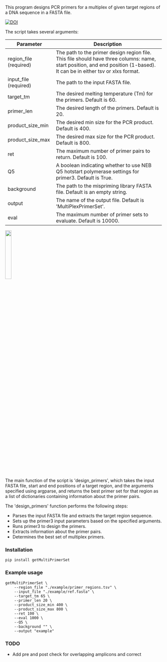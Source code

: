 This program designs PCR primers for a multiplex of given target regions of a DNA sequence in a FASTA file.

[![DOI](https://zenodo.org/badge/DOI/10.5281/zenodo.7903629.svg)](https://doi.org/10.5281/zenodo.7903629)


The script takes several arguments:

| Parameter | Description |
| --- | --- |
| region_file (required) | The path to the primer design region file. This file should have three columns: name, start position, and end position (1-based). It can be in either tsv or xlxs format. |
| input_file (required) | The path to the input FASTA file. |
| target_tm | The desired melting temperature (Tm) for the primers. Default is 60. |
| primer_len | The desired length of the primers. Default is 20. |
| product_size_min | The desired min size for the PCR product. Default is 400. |
| product_size_max | The desired max size for the PCR product. Default is 800. |
| ret | The maximum number of primer pairs to return. Default is 100. |
| Q5 | A boolean indicating whether to use NEB Q5 hotstart polymerase settings for primer3. Default is True. |
| background | The path to the mispriming library FASTA file. Default is an empty string. |
| output | The name of the output file. Default is 'MultiPlexPrimerSet'. |
| eval | The maximum number of primer sets to evaluate. Default is 10000. |


<img src="https://user-images.githubusercontent.com/8179171/236663567-94d1f5dc-2ac6-49de-9fc1-a99c7a13945d.png"  width="20%" height="20%">


The main function of the script is 'design_primers', which takes the input FASTA file, start and end positions of a target region, and the arguments specified using argparse, and returns the best primer set for that region as a list of dictionaries containing information about the primer pairs.

The 'design_primers' function performs the following steps:

-   Parses the input FASTA file and extracts the target region sequence.
-   Sets up the primer3 input parameters based on the specified arguments.
-   Runs primer3 to design the primers.
-   Extracts information about the primer pairs.
-   Determines the best set of multiplex primers.


<!-- Pleae note, that searching for the best primerset can take a long time, even when many threads are used and depends on the "The maximum number of primer pairs to return". For example, 10 targets returing 100 primers each will give 10^20 unqiue combinations to evaluate. -->


### Installation
```
pip install getMultiPrimerSet
```

### Example usage
```
getMultiPrimerSet \
    --region_file "./example/primer_regions.tsv" \
    --input_file "./example/ref.fasta" \
    --target_tm 65 \
    --primer_len 20 \
    --product_size_min 400 \
    --product_size_max 800 \
    --ret 100 \
    --eval 1000 \
    --Q5 \
    --background "" \
    --output "example"
```


### TODO
-   Add pre and post check for overlapping amplicons and correct
